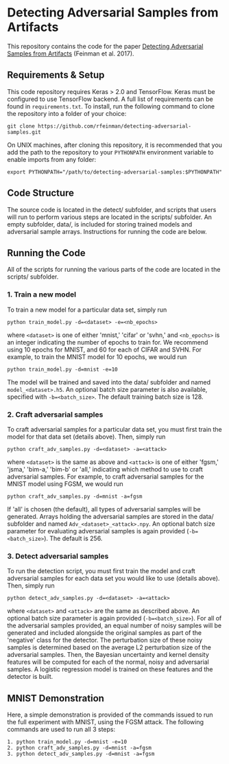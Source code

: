 # Detecting Adversarial Samples from Artifacts
This repository contains the code for the paper [Detecting
Adversarial Samples from Artifacts](https://arxiv.org/abs/1703.00410)
(Feinman et al. 2017).

## Requirements & Setup
This code repository requires Keras > 2.0 and TensorFlow. Keras must be
configured to use TensorFlow backend. A full list of requirements can be found
in `requirements.txt`. To install, run the following command to clone the
repository into a folder of your choice:

    git clone https://github.com/rfeinman/detecting-adversarial-samples.git

On UNIX machines, after cloning this repository, it is
recommended that you add the path to the repository to your `PYTHONPATH`
environment variable to enable imports from any folder:

    export PYTHONPATH="/path/to/detecting-adversarial-samples:$PYTHONPATH"


## Code Structure
The source code is located in the detect/ subfolder, and scripts that users will
run to perform various steps are located in the scripts/ subfolder. An empty
subfolder, data/, is included for storing trained models and adversarial sample
arrays. Instructions for running the code are below.

## Running the Code
All of the scripts for running the various parts of the code are located
in the scripts/ subfolder.

### 1. Train a new model
To train a new model for a particular data set, simply run

    python train_model.py -d=<dataset> -e=<nb_epochs>

where `<dataset>` is one of either 'mnist,' 'cifar' or 'svhn,' and `<nb_epochs>`
is an integer indicating the number of epochs to train for. We recommend using
10 epochs for MNIST, and 60 for each of CIFAR and SVHN. For example, to train
the MNIST model for 10 epochs, we would run

    python train_model.py -d=mnist -e=10

The model will be trained and saved into the data/ subfolder and named
`model_<dataset>.h5`. An optional batch size parameter is also available,
specified with `-b=<batch_size>`. The default training batch size is 128.

### 2. Craft adversarial samples
To craft adversarial samples for a particular data set, you must first
train the model for that data set (details above). Then, simply run

    python craft_adv_samples.py -d=<dataset> -a=<attack>

where `<dataset>` is the same as above and `<attack>` is one of either 'fgsm,'
'jsma,' 'bim-a,' 'bim-b' or 'all,' indicating which method to use to craft
adversarial samples. For example, to craft adversarial samples for the
MNIST model using FGSM, we would run

    python craft_adv_samples.py -d=mnist -a=fgsm

If 'all' is chosen (the default), all types of adversarial samples will be
generated. Arrays holding the adversarial samples are stored in the data/
subfolder and named `Adv_<dataset>_<attack>.npy`. An optional batch size
parameter for evaluating adversarial samples is again provided
(`-b=<batch_size>`). The default is 256.

### 3. Detect adversarial samples
To run the detection script, you must first train the model and craft
adversarial samples for each data set you would like to use (details above).
Then, simply run

    python detect_adv_samples.py -d=<dataset> -a=<attack>

where `<dataset>` and `<attack>` are the same as described above. An optional
batch size parameter is again provided (`-b=<batch_size>`). For all of the
adversarial samples provided, an equal number of noisy samples will be generated
and included alongside the original samples as part of the 'negative' class
for the detector. The perturbation size of these noisy samples is determined
based on the average L2 perturbation size of the adversarial samples. Then,
the Bayesian uncertainty and kernel density features will be computed for each
of the normal, noisy and adversarial samples. A logistic regression model is
trained on these features and the detector is built.

## MNIST Demonstration
Here, a simple demonstration is provided of the commands issued to run the full
experiment with MNIST, using the FGSM attack. The following commands are used
to run all 3 steps:

    1. python train_model.py -d=mnist -e=10
    2. python craft_adv_samples.py -d=mnist -a=fgsm
    3. python detect_adv_samples.py -d=mnist -a=fgsm
